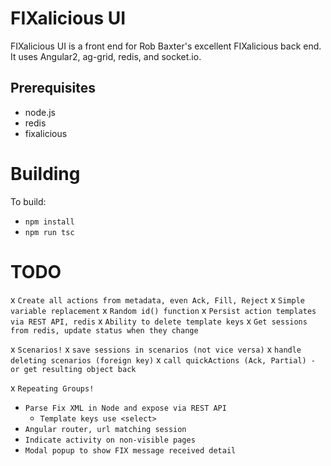 
FIXalicious UI
==============

FIXalicious UI is a front end for Rob Baxter's excellent FIXalicious back end.
It uses Angular2, ag-grid, redis, and socket.io.

## Prerequisites
- node.js
- redis
- fixalicious


Building
==============

To build:
- `npm install`
- `npm run tsc`

TODO
==============
x `Create all actions from metadata, even Ack, Fill, Reject`
    x `Simple variable replacement` 
    x `Random id() function`
x `Persist action templates via REST API, redis`
x `Ability to delete template keys`
x `Get sessions from redis, update status when they change`

x `Scenarios!`
    x `save sessions in scenarios (not vice versa)`
    x `handle deleting scenarios (foreign key)`
    x `call quickActions (Ack, Partial) - or get resulting object back`

x `Repeating Groups!`
- `Parse Fix XML in Node and expose via REST API`
    - `Template keys use <select>`
- `Angular router, url matching session`
- `Indicate activity on non-visible pages`
- `Modal popup to show FIX message received detail`
